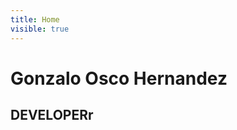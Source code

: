```yaml
---
title: Home
visible: true
---
```


 <div class="about">
   <h1>Gonzalo Osco Hernandez</h1>
   <h2>DEVELOPERr</h2>
 </div>
